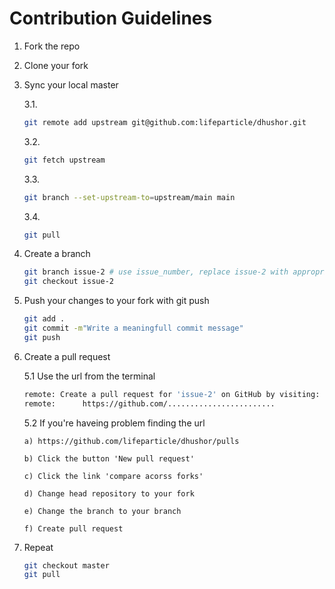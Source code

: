 # Contribution Guidelines

1.  Fork the repo
2.  Clone your fork
3.  Sync your local master

    3.1.

    ```bash
    git remote add upstream git@github.com:lifeparticle/dhushor.git
    ```

    3.2.

    ```bash
    git fetch upstream
    ```

    3.3.

    ```bash
    git branch --set-upstream-to=upstream/main main
    ```

    3.4.

    ```bash
    git pull
    ```

4.  Create a branch
    ```bash
    git branch issue-2 # use issue_number, replace issue-2 with appropriate branch name
    git checkout issue-2
    ```
5.  Push your changes to your fork with git push
    ```bash
    git add .
    git commit -m"Write a meaningfull commit message"
    git push
    ```
6.  Create a pull request

    5.1 Use the url from the terminal

    ```bash
    remote: Create a pull request for 'issue-2' on GitHub by visiting:
    remote:      https://github.com/........................
    ```

    5.2 If you're haveing problem finding the url

        a) https://github.com/lifeparticle/dhushor/pulls

        b) Click the button 'New pull request'

        c) Click the link 'compare acorss forks'

        d) Change head repository to your fork

        e) Change the branch to your branch

        f) Create pull request

7.  Repeat

    ```bash
    git checkout master
    git pull
    ```
